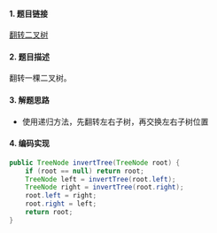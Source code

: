 

#### 1. 题目链接
[翻转二叉树](https://leetcode-cn.com/problems/invert-binary-tree/)

#### 2. 题目描述
翻转一棵二叉树。


#### 3. 解题思路
* 使用递归方法，先翻转左右子树，再交换左右子树位置

#### 4. 编码实现
``` java
public TreeNode invertTree(TreeNode root) {
    if (root == null) return root;
    TreeNode left = invertTree(root.left);
    TreeNode right = invertTree(root.right);
    root.left = right;
    root.right = left;
    return root;
}
```
